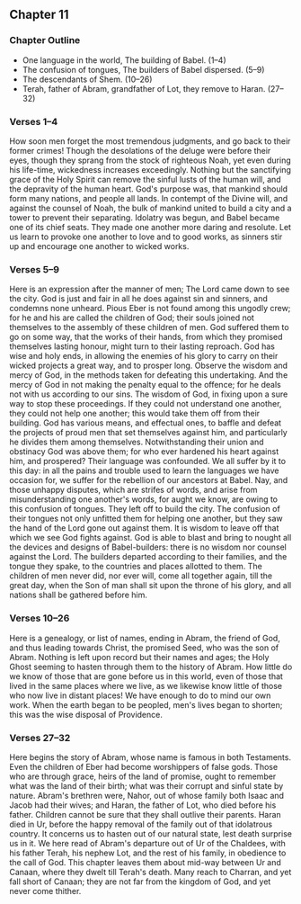 ## Chapter 11

### Chapter Outline

- One language in the world, The building of Babel. (1–4)
- The confusion of tongues, The builders of Babel dispersed. (5–9)
- The descendants of Shem. (10–26)
- Terah, father of Abram, grandfather of Lot, they remove to Haran. (27–32)

### Verses 1–4

How soon men forget the most tremendous judgments, and go back to their former crimes! Though the desolations of the deluge were before their eyes, though they sprang from the stock of righteous Noah, yet even during his life-time, wickedness increases exceedingly. Nothing but the sanctifying grace of the Holy Spirit can remove the sinful lusts of the human will, and the depravity of the human heart. God's purpose was, that mankind should form many nations, and people all lands. In contempt of the Divine will, and against the counsel of Noah, the bulk of mankind united to build a city and a tower to prevent their separating. Idolatry was begun, and Babel became one of its chief seats. They made one another more daring and resolute. Let us learn to provoke one another to love and to good works, as sinners stir up and encourage one another to wicked works.

### Verses 5–9

Here is an expression after the manner of men; The Lord came down to see the city. God is just and fair in all he does against sin and sinners, and condemns none unheard. Pious Eber is not found among this ungodly crew; for he and his are called the children of God; their souls joined not themselves to the assembly of these children of men. God suffered them to go on some way, that the works of their hands, from which they promised themselves lasting honour, might turn to their lasting reproach. God has wise and holy ends, in allowing the enemies of his glory to carry on their wicked projects a great way, and to prosper long. Observe the wisdom and mercy of God, in the methods taken for defeating this undertaking. And the mercy of God in not making the penalty equal to the offence; for he deals not with us according to our sins. The wisdom of God, in fixing upon a sure way to stop these proceedings. If they could not understand one another, they could not help one another; this would take them off from their building. God has various means, and effectual ones, to baffle and defeat the projects of proud men that set themselves against him, and particularly he divides them among themselves. Notwithstanding their union and obstinacy God was above them; for who ever hardened his heart against him, and prospered? Their language was confounded. We all suffer by it to this day: in all the pains and trouble used to learn the languages we have occasion for, we suffer for the rebellion of our ancestors at Babel. Nay, and those unhappy disputes, which are strifes of words, and arise from misunderstanding one another's words, for aught we know, are owing to this confusion of tongues. They left off to build the city. The confusion of their tongues not only unfitted them for helping one another, but they saw the hand of the Lord gone out against them. It is wisdom to leave off that which we see God fights against. God is able to blast and bring to nought all the devices and designs of Babel-builders: there is no wisdom nor counsel against the Lord. The builders departed according to their families, and the tongue they spake, to the countries and places allotted to them. The children of men never did, nor ever will, come all together again, till the great day, when the Son of man shall sit upon the throne of his glory, and all nations shall be gathered before him.

### Verses 10–26

Here is a genealogy, or list of names, ending in Abram, the friend of God, and thus leading towards Christ, the promised Seed, who was the son of Abram. Nothing is left upon record but their names and ages; the Holy Ghost seeming to hasten through them to the history of Abram. How little do we know of those that are gone before us in this world, even of those that lived in the same places where we live, as we likewise know little of those who now live in distant places! We have enough to do to mind our own work. When the earth began to be peopled, men's lives began to shorten; this was the wise disposal of Providence.

### Verses 27–32

Here begins the story of Abram, whose name is famous in both Testaments. Even the children of Eber had become worshippers of false gods. Those who are through grace, heirs of the land of promise, ought to remember what was the land of their birth; what was their corrupt and sinful state by nature. Abram's brethren were, Nahor, out of whose family both Isaac and Jacob had their wives; and Haran, the father of Lot, who died before his father. Children cannot be sure that they shall outlive their parents. Haran died in Ur, before the happy removal of the family out of that idolatrous country. It concerns us to hasten out of our natural state, lest death surprise us in it. We here read of Abram's departure out of Ur of the Chaldees, with his father Terah, his nephew Lot, and the rest of his family, in obedience to the call of God. This chapter leaves them about mid-way between Ur and Canaan, where they dwelt till Terah's death. Many reach to Charran, and yet fall short of Canaan; they are not far from the kingdom of God, and yet never come thither.

